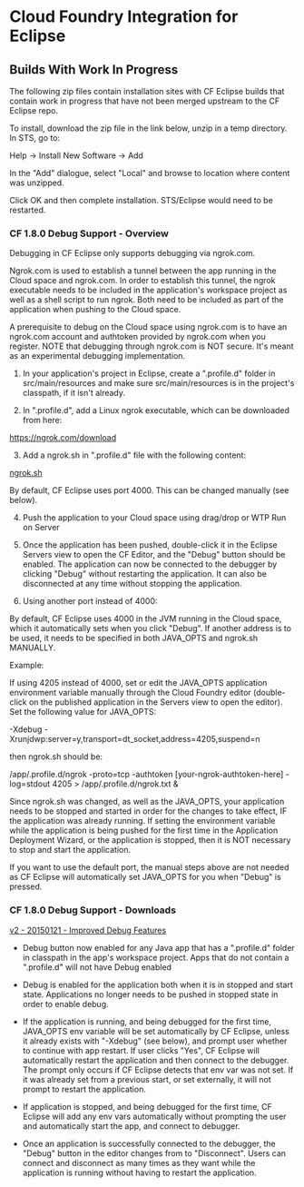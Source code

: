 # Cloud Foundry Integration for Eclipse

  
## Builds With Work In Progress

The following zip files contain installation sites with CF Eclipse builds that contain work in progress
that have not been merged upstream to the CF Eclipse repo.

To install, download the zip file in the link below, unzip in a temp directory. In STS, go to:

Help -> Install New Software -> Add

In the "Add" dialogue, select "Local" and browse to location where content was unzipped.

Click OK and then complete installation. STS/Eclipse would need to be restarted.


### CF 1.8.0 Debug Support - Overview

Debugging in CF Eclipse only supports debugging via ngrok.com.

Ngrok.com is used to establish a tunnel between the app running in the Cloud space and ngrok.com. In order to establish
this tunnel, the ngrok executable needs to be included in the application's workspace project as well as a shell script to
run ngrok. Both need to be included as part of the application when pushing to the Cloud space.

A prerequisite to debug on the Cloud space using ngrok.com is to have an ngrok.com account and authtoken provided by ngrok.com when you register. NOTE that debugging through ngrok.com is NOT secure. It's meant as an experimental debugging implementation.

1. In your application's project in Eclipse, create a ".profile.d" folder in src/main/resources and make sure src/main/resources is in the project's classpath, if it isn't already.

2. In ".profile.d", add a Linux ngrok executable, which can be downloaded from here:

https://ngrok.com/download

3. Add a ngrok.sh in ".profile.d" file with the following content:

[ngrok.sh](ngrok.sh)

By default, CF Eclipse uses port 4000. This can be changed manually (see below).

4. Push the application to your Cloud space using drag/drop or WTP Run on Server

5. Once the application has been pushed, double-click it in the Eclipse Servers view to open the CF Editor, and the "Debug" button should be enabled. The application can now be connected to the debugger by clicking "Debug" without restarting the application. It can also be disconnected at any time without stopping the application.

6. Using another port instead of 4000:

By default, CF Eclipse uses 4000 in the JVM running in the Cloud space, which it automatically sets when you click "Debug". If another address is to be used, it needs to be specified in both JAVA_OPTS and ngrok.sh MANUALLY.

Example:

If using 4205 instead of 4000, set or edit the JAVA_OPTS application environment variable manually through the Cloud Foundry editor (double-click on the published application in the Servers view to open the editor). Set the following value for JAVA_OPTS:

-Xdebug -Xrunjdwp:server=y,transport=dt_socket,address=4205,suspend=n

then ngrok.sh should be:

/app/.profile.d/ngrok -proto=tcp -authtoken [your-ngrok-authtoken-here] -log=stdout 4205 > /app/.profile.d/ngrok.txt &

Since ngrok.sh was changed, as well as the JAVA_OPTS, your application needs to be stopped and started in order for the changes to take effect, IF the application was already running. If setting the environment variable while the application is being pushed for the first time in the Application Deployment Wizard, or the application is stopped, then it is NOT necessary to stop and start the application.

If you want to use the default port, the manual steps above are not needed as CF Eclipse will automatically set JAVA_OPTS for you when "Debug" is pressed.


### CF 1.8.0 Debug Support - Downloads

[v2 - 20150121 - Improved Debug Features](cfeclipse180debug_20150121.zip)

- Debug button now enabled for any Java app that has a ".profile.d" folder in classpath in the app's workspace project. Apps
that do not contain a ".profile.d" will not have Debug enabled

- Debug is enabled for the application both when it is in stopped and start state. Applications
no longer needs to be pushed in stopped state in order to enable debug.

- If the application is running, and being debugged for the first time, JAVA_OPTS env variable
will be set automatically by CF Eclipse, unless it already exists with "-Xdebug" (see below), and prompt user whether to continue with app restart. If user clicks "Yes", CF Eclipse will automatically restart the application and then connect to the debugger. The prompt only occurs if CF Eclipse detects that env var was not set. If it was already set from a previous start, or set externally, it will not prompt to restart the application.

- If application is stopped, and being debugged for the first time, CF Eclipse will add any env vars
automatically without prompting the user and automatically start the app, and connect to debugger.

- Once an application is successfully connected to the debugger, the "Debug" button in the editor changes
from to "Disconnect". Users can connect and disconnect as many times as they want while the application is
running without having to restart the application.


